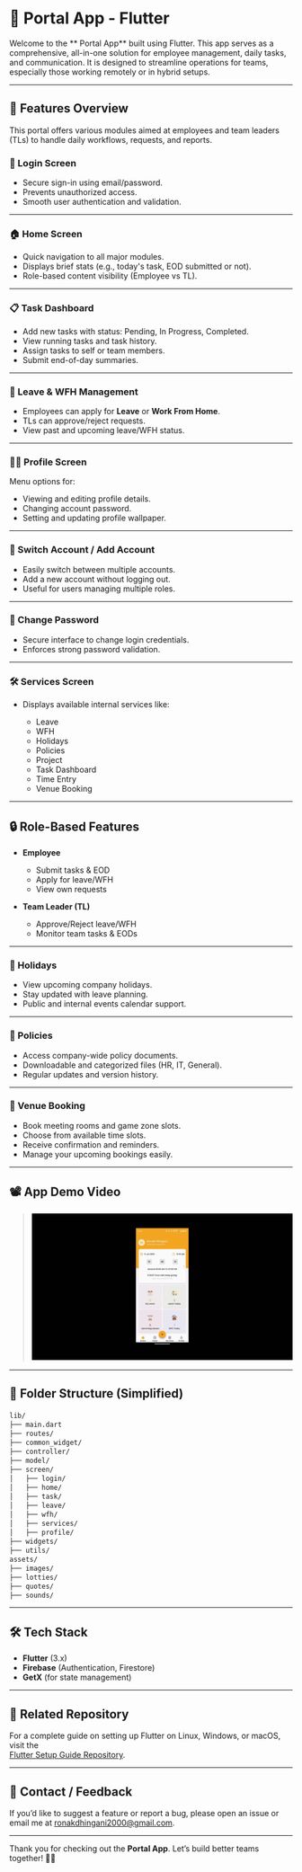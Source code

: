 # 📱 Portal App - Flutter

Welcome to the ** Portal App** built using Flutter. This app serves as a comprehensive, all-in-one solution for employee management, daily tasks, and communication. It is designed to streamline operations for teams, especially those working remotely or in hybrid setups.

---

## 🌟 Features Overview

This portal offers various modules aimed at employees and team leaders (TLs) to handle daily workflows, requests, and reports.

### 🔐 Login Screen 

* Secure sign-in using email/password.
* Prevents unauthorized access.
* Smooth user authentication and validation.

---

### 🏠 Home Screen

* Quick navigation to all major modules.
* Displays brief stats (e.g., today's task, EOD submitted or not).
* Role-based content visibility (Employee vs TL).

---

### 📋 Task Dashboard

* Add new tasks with status: Pending, In Progress, Completed.
* View running tasks and task history.
* Assign tasks to self or team members.
* Submit end-of-day summaries.

---

### 🧳 Leave & WFH Management

* Employees can apply for **Leave** or **Work From Home**.
* TLs can approve/reject requests.
* View past and upcoming leave/WFH status.

---

### 🧑‍💼 Profile Screen

Menu options for:
 * Viewing and editing profile details.
 * Changing account password.
 * Setting and updating profile wallpaper.

---

### 🔄 Switch Account / Add Account

* Easily switch between multiple accounts.
* Add a new account without logging out.
* Useful for users managing multiple roles.

---

### 🔐 Change Password

* Secure interface to change login credentials.
* Enforces strong password validation.

---

### 🛠️ Services Screen

* Displays available internal services like:

  * Leave
  * WFH
  * Holidays 
  * Policies
  * Project 
  * Task Dashboard
  * Time Entry
  * Venue Booking

---

## 🔒 Role-Based Features

* **Employee**

  * Submit tasks & EOD
  * Apply for leave/WFH
  * View own requests

* **Team Leader (TL)**

  * Approve/Reject leave/WFH
  * Monitor team tasks & EODs

---

### 📅 Holidays

* View upcoming company holidays.
* Stay updated with leave planning.
* Public and internal events calendar support.

---

### 📜 Policies

* Access company-wide policy documents.
* Downloadable and categorized files (HR, IT, General).
* Regular updates and version history.

---

### 🏢 Venue Booking

* Book meeting rooms and game zone slots.
* Choose from available time slots.
* Receive confirmation and reminders.
* Manage your upcoming bookings easily.

---

## 📽️ App Demo Video

> <img src="assets/inextureAppVideo.gif" alt=""/>

---


## 📂 Folder Structure (Simplified)

```
lib/
├── main.dart
├── routes/
├── common_widget/
├── controller/
├── model/
├── screen/
│   ├── login/
│   ├── home/
│   ├── task/
│   ├── leave/
│   ├── wfh/
│   ├── services/
│   ├── profile/
├── widgets/
├── utils/
assets/
├── images/
├── lotties/
├── quotes/
├── sounds/
```

---

## 🛠️ Tech Stack

* **Flutter** (3.x)
* **Firebase** (Authentication, Firestore)
* **GetX** (for state management)

---

## 📘 Related Repository

For a complete guide on setting up Flutter on Linux, Windows, or macOS, visit the  
[Flutter Setup Guide Repository](https://github.com/RonakDhingani/Flutter-Setup-Guide).

---

## 📧 Contact / Feedback

If you’d like to suggest a feature or report a bug, please open an issue or email me at [ronakdhingani2000@gmail.com](mailto:ronakdhingani2000@gmail.com).

---

Thank you for checking out the **Portal App**. Let’s build better teams together! 💼🚀

